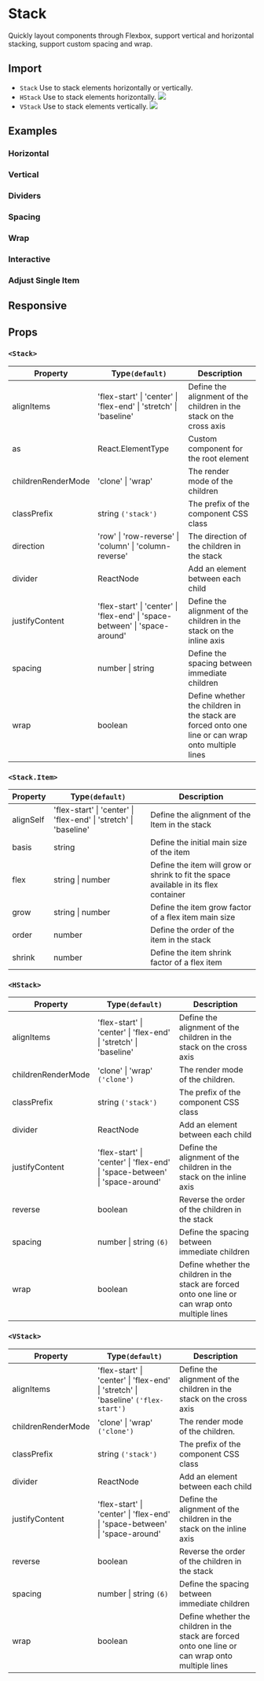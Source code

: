 # Stack

Quickly layout components through Flexbox, support vertical and horizontal stacking, support custom spacing and wrap.

## Import

<!--{include:<import-guide>}-->

- `Stack` Use to stack elements horizontally or vertically.
- `HStack` Use to stack elements horizontally. ![][5.65.0]
- `VStack` Use to stack elements vertically. ![][5.65.0]

## Examples

### Horizontal

<!--{include:`horizontal.md`}-->

### Vertical

<!--{include:`vertical.md`}-->

### Dividers

<!--{include:`divider.md`}-->

### Spacing

<!--{include:`space.md`}-->

### Wrap

<!--{include:`wrap.md`}-->

### Interactive

<!--{include:`interactive.md`}-->

### Adjust Single Item

<!--{include:`adjust-single-item.md`}-->

## Responsive

<!--{include:<example-responsive>}-->

## Props

### `<Stack>`

| Property           | Type`(default)`                                                                             | Description                                                                                       |
| ------------------ | ------------------------------------------------------------------------------------------- | ------------------------------------------------------------------------------------------------- |
| alignItems         | 'flex-start' &#124; 'center' &#124; 'flex-end' &#124; 'stretch' &#124; 'baseline'           | Define the alignment of the children in the stack on the cross axis                               |
| as                 | React.ElementType                                                                           | Custom component for the root element                                                             |
| childrenRenderMode | 'clone' &#124; 'wrap'                                                                       | The render mode of the children                                                                   |
| classPrefix        | string `('stack')`                                                                          | The prefix of the component CSS class                                                             |
| direction          | 'row' &#124; 'row-reverse' &#124; 'column' &#124; 'column-reverse'                          | The direction of the children in the stack                                                        |
| divider            | ReactNode                                                                                   | Add an element between each child                                                                 |
| justifyContent     | 'flex-start' &#124; 'center' &#124; 'flex-end' &#124; 'space-between' &#124; 'space-around' | Define the alignment of the children in the stack on the inline axis                              |
| spacing            | number &#124; string                                                                        | Define the spacing between immediate children                                                     |
| wrap               | boolean                                                                                     | Define whether the children in the stack are forced onto one line or can wrap onto multiple lines |

### `<Stack.Item>`

| Property  | Type`(default)`                                                                   | Description                                                                          |
| --------- | --------------------------------------------------------------------------------- | ------------------------------------------------------------------------------------ |
| alignSelf | 'flex-start' &#124; 'center' &#124; 'flex-end' &#124; 'stretch' &#124; 'baseline' | Define the alignment of the Item in the stack                                        |
| basis     | string                                                                            | Define the initial main size of the item                                             |
| flex      | string &#124; number                                                              | Define the item will grow or shrink to fit the space available in its flex container |
| grow      | string &#124; number                                                              | Define the item grow factor of a flex item main size                                 |
| order     | number                                                                            | Define the order of the item in the stack                                            |
| shrink    | number                                                                            | Define the item shrink factor of a flex item                                         |

### `<HStack>`

| Property           | Type`(default)`                                                                             | Description                                                                                       |
| ------------------ | ------------------------------------------------------------------------------------------- | ------------------------------------------------------------------------------------------------- |
| alignItems         | 'flex-start' &#124; 'center' &#124; 'flex-end' &#124; 'stretch' &#124; 'baseline'           | Define the alignment of the children in the stack on the cross axis                               |
| childrenRenderMode | 'clone' &#124; 'wrap' `('clone')`                                                           | The render mode of the children.                                                                  |
| classPrefix        | string `('stack')`                                                                          | The prefix of the component CSS class                                                             |
| divider            | ReactNode                                                                                   | Add an element between each child                                                                 |
| justifyContent     | 'flex-start' &#124; 'center' &#124; 'flex-end' &#124; 'space-between' &#124; 'space-around' | Define the alignment of the children in the stack on the inline axis                              |
| reverse            | boolean                                                                                     | Reverse the order of the children in the stack                                                    |
| spacing            | number &#124; string `(6)`                                                                  | Define the spacing between immediate children                                                     |
| wrap               | boolean                                                                                     | Define whether the children in the stack are forced onto one line or can wrap onto multiple lines |

### `<VStack>`

| Property           | Type`(default)`                                                                                    | Description                                                                                       |
| ------------------ | -------------------------------------------------------------------------------------------------- | ------------------------------------------------------------------------------------------------- |
| alignItems         | 'flex-start' &#124; 'center' &#124; 'flex-end' &#124; 'stretch' &#124; 'baseline' `('flex-start')` | Define the alignment of the children in the stack on the cross axis                               |
| childrenRenderMode | 'clone' &#124; 'wrap' `('clone')`                                                                  | The render mode of the children.                                                                  |
| classPrefix        | string `('stack')`                                                                                 | The prefix of the component CSS class                                                             |
| divider            | ReactNode                                                                                          | Add an element between each child                                                                 |
| justifyContent     | 'flex-start' &#124; 'center' &#124; 'flex-end' &#124; 'space-between' &#124; 'space-around'        | Define the alignment of the children in the stack on the inline axis                              |
| reverse            | boolean                                                                                            | Reverse the order of the children in the stack                                                    |
| spacing            | number &#124; string `(6)`                                                                         | Define the spacing between immediate children                                                     |
| wrap               | boolean                                                                                            | Define whether the children in the stack are forced onto one line or can wrap onto multiple lines |

[5.65.0]: https://img.shields.io/badge/>=-v5.65.0-blue
